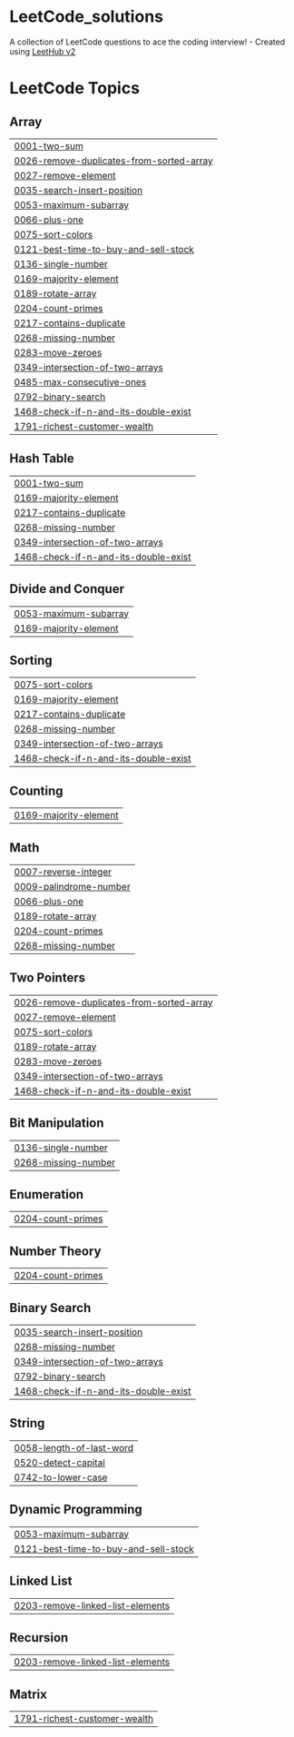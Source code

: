 # LeetCode_solutions
A collection of LeetCode questions to ace the coding interview! - Created using [LeetHub v2](https://github.com/arunbhardwaj/LeetHub-2.0)

<!---LeetCode Topics Start-->
# LeetCode Topics
## Array
|  |
| ------- |
| [0001-two-sum](https://github.com/noviciusss/LeetCode_solutions/tree/master/0001-two-sum) |
| [0026-remove-duplicates-from-sorted-array](https://github.com/noviciusss/LeetCode_solutions/tree/master/0026-remove-duplicates-from-sorted-array) |
| [0027-remove-element](https://github.com/noviciusss/LeetCode_solutions/tree/master/0027-remove-element) |
| [0035-search-insert-position](https://github.com/noviciusss/LeetCode_solutions/tree/master/0035-search-insert-position) |
| [0053-maximum-subarray](https://github.com/noviciusss/LeetCode_solutions/tree/master/0053-maximum-subarray) |
| [0066-plus-one](https://github.com/noviciusss/LeetCode_solutions/tree/master/0066-plus-one) |
| [0075-sort-colors](https://github.com/noviciusss/LeetCode_solutions/tree/master/0075-sort-colors) |
| [0121-best-time-to-buy-and-sell-stock](https://github.com/noviciusss/LeetCode_solutions/tree/master/0121-best-time-to-buy-and-sell-stock) |
| [0136-single-number](https://github.com/noviciusss/LeetCode_solutions/tree/master/0136-single-number) |
| [0169-majority-element](https://github.com/noviciusss/LeetCode_solutions/tree/master/0169-majority-element) |
| [0189-rotate-array](https://github.com/noviciusss/LeetCode_solutions/tree/master/0189-rotate-array) |
| [0204-count-primes](https://github.com/noviciusss/LeetCode_solutions/tree/master/0204-count-primes) |
| [0217-contains-duplicate](https://github.com/noviciusss/LeetCode_solutions/tree/master/0217-contains-duplicate) |
| [0268-missing-number](https://github.com/noviciusss/LeetCode_solutions/tree/master/0268-missing-number) |
| [0283-move-zeroes](https://github.com/noviciusss/LeetCode_solutions/tree/master/0283-move-zeroes) |
| [0349-intersection-of-two-arrays](https://github.com/noviciusss/LeetCode_solutions/tree/master/0349-intersection-of-two-arrays) |
| [0485-max-consecutive-ones](https://github.com/noviciusss/LeetCode_solutions/tree/master/0485-max-consecutive-ones) |
| [0792-binary-search](https://github.com/noviciusss/LeetCode_solutions/tree/master/0792-binary-search) |
| [1468-check-if-n-and-its-double-exist](https://github.com/noviciusss/LeetCode_solutions/tree/master/1468-check-if-n-and-its-double-exist) |
| [1791-richest-customer-wealth](https://github.com/noviciusss/LeetCode_solutions/tree/master/1791-richest-customer-wealth) |
## Hash Table
|  |
| ------- |
| [0001-two-sum](https://github.com/noviciusss/LeetCode_solutions/tree/master/0001-two-sum) |
| [0169-majority-element](https://github.com/noviciusss/LeetCode_solutions/tree/master/0169-majority-element) |
| [0217-contains-duplicate](https://github.com/noviciusss/LeetCode_solutions/tree/master/0217-contains-duplicate) |
| [0268-missing-number](https://github.com/noviciusss/LeetCode_solutions/tree/master/0268-missing-number) |
| [0349-intersection-of-two-arrays](https://github.com/noviciusss/LeetCode_solutions/tree/master/0349-intersection-of-two-arrays) |
| [1468-check-if-n-and-its-double-exist](https://github.com/noviciusss/LeetCode_solutions/tree/master/1468-check-if-n-and-its-double-exist) |
## Divide and Conquer
|  |
| ------- |
| [0053-maximum-subarray](https://github.com/noviciusss/LeetCode_solutions/tree/master/0053-maximum-subarray) |
| [0169-majority-element](https://github.com/noviciusss/LeetCode_solutions/tree/master/0169-majority-element) |
## Sorting
|  |
| ------- |
| [0075-sort-colors](https://github.com/noviciusss/LeetCode_solutions/tree/master/0075-sort-colors) |
| [0169-majority-element](https://github.com/noviciusss/LeetCode_solutions/tree/master/0169-majority-element) |
| [0217-contains-duplicate](https://github.com/noviciusss/LeetCode_solutions/tree/master/0217-contains-duplicate) |
| [0268-missing-number](https://github.com/noviciusss/LeetCode_solutions/tree/master/0268-missing-number) |
| [0349-intersection-of-two-arrays](https://github.com/noviciusss/LeetCode_solutions/tree/master/0349-intersection-of-two-arrays) |
| [1468-check-if-n-and-its-double-exist](https://github.com/noviciusss/LeetCode_solutions/tree/master/1468-check-if-n-and-its-double-exist) |
## Counting
|  |
| ------- |
| [0169-majority-element](https://github.com/noviciusss/LeetCode_solutions/tree/master/0169-majority-element) |
## Math
|  |
| ------- |
| [0007-reverse-integer](https://github.com/noviciusss/LeetCode_solutions/tree/master/0007-reverse-integer) |
| [0009-palindrome-number](https://github.com/noviciusss/LeetCode_solutions/tree/master/0009-palindrome-number) |
| [0066-plus-one](https://github.com/noviciusss/LeetCode_solutions/tree/master/0066-plus-one) |
| [0189-rotate-array](https://github.com/noviciusss/LeetCode_solutions/tree/master/0189-rotate-array) |
| [0204-count-primes](https://github.com/noviciusss/LeetCode_solutions/tree/master/0204-count-primes) |
| [0268-missing-number](https://github.com/noviciusss/LeetCode_solutions/tree/master/0268-missing-number) |
## Two Pointers
|  |
| ------- |
| [0026-remove-duplicates-from-sorted-array](https://github.com/noviciusss/LeetCode_solutions/tree/master/0026-remove-duplicates-from-sorted-array) |
| [0027-remove-element](https://github.com/noviciusss/LeetCode_solutions/tree/master/0027-remove-element) |
| [0075-sort-colors](https://github.com/noviciusss/LeetCode_solutions/tree/master/0075-sort-colors) |
| [0189-rotate-array](https://github.com/noviciusss/LeetCode_solutions/tree/master/0189-rotate-array) |
| [0283-move-zeroes](https://github.com/noviciusss/LeetCode_solutions/tree/master/0283-move-zeroes) |
| [0349-intersection-of-two-arrays](https://github.com/noviciusss/LeetCode_solutions/tree/master/0349-intersection-of-two-arrays) |
| [1468-check-if-n-and-its-double-exist](https://github.com/noviciusss/LeetCode_solutions/tree/master/1468-check-if-n-and-its-double-exist) |
## Bit Manipulation
|  |
| ------- |
| [0136-single-number](https://github.com/noviciusss/LeetCode_solutions/tree/master/0136-single-number) |
| [0268-missing-number](https://github.com/noviciusss/LeetCode_solutions/tree/master/0268-missing-number) |
## Enumeration
|  |
| ------- |
| [0204-count-primes](https://github.com/noviciusss/LeetCode_solutions/tree/master/0204-count-primes) |
## Number Theory
|  |
| ------- |
| [0204-count-primes](https://github.com/noviciusss/LeetCode_solutions/tree/master/0204-count-primes) |
## Binary Search
|  |
| ------- |
| [0035-search-insert-position](https://github.com/noviciusss/LeetCode_solutions/tree/master/0035-search-insert-position) |
| [0268-missing-number](https://github.com/noviciusss/LeetCode_solutions/tree/master/0268-missing-number) |
| [0349-intersection-of-two-arrays](https://github.com/noviciusss/LeetCode_solutions/tree/master/0349-intersection-of-two-arrays) |
| [0792-binary-search](https://github.com/noviciusss/LeetCode_solutions/tree/master/0792-binary-search) |
| [1468-check-if-n-and-its-double-exist](https://github.com/noviciusss/LeetCode_solutions/tree/master/1468-check-if-n-and-its-double-exist) |
## String
|  |
| ------- |
| [0058-length-of-last-word](https://github.com/noviciusss/LeetCode_solutions/tree/master/0058-length-of-last-word) |
| [0520-detect-capital](https://github.com/noviciusss/LeetCode_solutions/tree/master/0520-detect-capital) |
| [0742-to-lower-case](https://github.com/noviciusss/LeetCode_solutions/tree/master/0742-to-lower-case) |
## Dynamic Programming
|  |
| ------- |
| [0053-maximum-subarray](https://github.com/noviciusss/LeetCode_solutions/tree/master/0053-maximum-subarray) |
| [0121-best-time-to-buy-and-sell-stock](https://github.com/noviciusss/LeetCode_solutions/tree/master/0121-best-time-to-buy-and-sell-stock) |
## Linked List
|  |
| ------- |
| [0203-remove-linked-list-elements](https://github.com/noviciusss/LeetCode_solutions/tree/master/0203-remove-linked-list-elements) |
## Recursion
|  |
| ------- |
| [0203-remove-linked-list-elements](https://github.com/noviciusss/LeetCode_solutions/tree/master/0203-remove-linked-list-elements) |
## Matrix
|  |
| ------- |
| [1791-richest-customer-wealth](https://github.com/noviciusss/LeetCode_solutions/tree/master/1791-richest-customer-wealth) |
<!---LeetCode Topics End-->